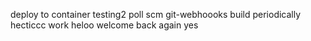 deploy to container testing2
poll scm
git-webhoooks
build periodically
hecticcc work 
heloo welcome back again
yes
